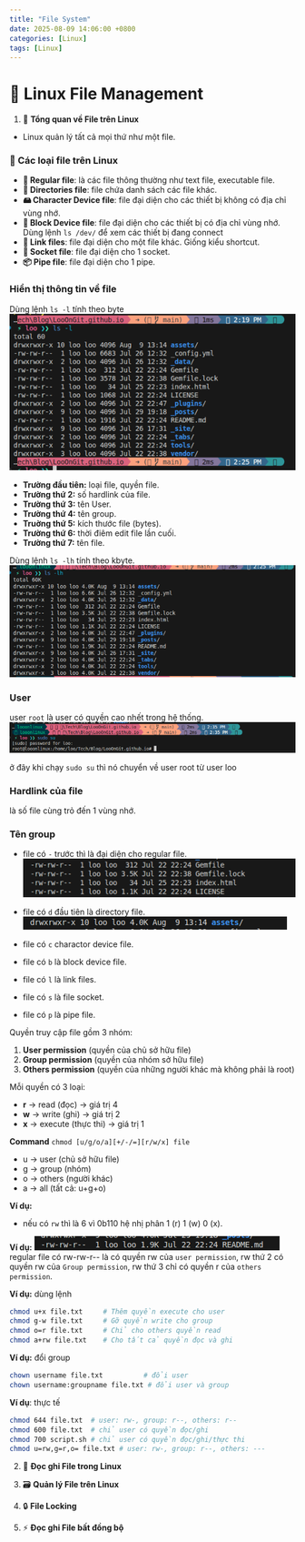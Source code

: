 ```yaml
---
title: "File System"
date: 2025-08-09 14:06:00 +0800
categories: [Linux]
tags: [Linux]
---
```

# 🐧 Linux File Management

1. 📂 **Tổng quan về File trên Linux**
- Linux quản lý tất cả mọi thứ như một file.

### 📑 Các loại file trên Linux

- **📄 Regular file**: là các file thông thường như text file, executable file.
- **📁 Directories file**: file chứa danh sách các file khác.
- **🖴 Character Device file**: file đại diện cho các thiết bị không có địa chỉ vùng nhớ.
- **💽 Block Device file**: file đại diện cho các thiết bị có địa chỉ vùng nhớ.
Dùng lệnh `ls /dev/` để xem các thiết bị đang connect
- **🔗 Link files**: file đại diện cho một file khác. Giống kiểu shortcut.
- **🔌 Socket file**: file đại diện cho 1 socket.
- **📦 Pipe file**: file đại diện cho 1 pipe.

### Hiển thị thông tin về file
Dùng lệnh `ls -l` tính theo byte
![alt text](/assets/Linux/file_system/ls_l.png)

- **Trường đầu tiên:** loại file, quyền file.
- **Trường thứ 2:** số  hardlink của file.
- **Trường thứ 3:** tên User.
- **Trường thứ 4:** tên group.
- **Truờng thứ 5:** kích thước file (bytes).
- **Trường thứ 6:** thời điêm edit file lần cuối.
- **Trường thứ 7:** tên file.

Dùng lệnh `ls -lh` tính theo kbyte.
![alt text](/assets/Linux/file_system/ls_lh.png)

### User
user `root` là user có quyền cao nhết trong hệ thống.
![alt text](/assets/Linux/file_system/user_root.png)

ở đây khi chạy `sudo su` thì nó chuyển về user root từ user loo

### Hardlink của file
là số  file cùng trỏ đến 1 vùng nhớ.

### Tên group
- file có `-` trước thì là đại diện cho regular file.
![alt text](/assets/Linux/file_system/regular_file.png)

- file có `d` đầu tiên là directory file.
![alt text](/assets/Linux/file_system/directory_file.png)

- file có  `c` charactor device file.
- file có `b` là block device file.
- file có `l` là link files.
- file có `s` là file socket.
- file có `p` là pipe file.

Quyền truy cập file gồm 3 nhóm:
1. **User permission** (quyền của chủ sở hữu file)
2. **Group permission** (quyền của nhóm sở hữu file)
3. **Others permission** (quyền của những người khác mà không phải là root)

Mỗi quyền có 3 loại:
- **r** → read (đọc) → giá trị 4
- **w** → write (ghi) → giá trị 2
- **x** → execute (thực thi) → giá trị 1

**Command**
`chmod [u/g/o/a][+/-/=][r/w/x] file`
- u → user (chủ sở hữu file)
- g → group (nhóm)
- o → others (người khác)
- a → all (tất cả: u+g+o)

**Ví dụ:**
- nếu có `rw` thì là 6 vì 0b110 hệ nhị phân 1 (r) 1 (w) 0 (x).

**Ví dụ:**
![alt text](/assets/Linux/file_system/group_file.png)
regular file có rw-rw-r-- là có quyền rw của `user permission`, rw thứ 2
 có quyền rw của `Group permission`, rw thứ 3 chỉ có quyền r của `others permission`.

**Ví dụ:** dùng lệnh
```bash
chmod u+x file.txt     # Thêm quyền execute cho user
chmod g-w file.txt     # Gỡ quyền write cho group
chmod o=r file.txt     # Chỉ cho others quyền read
chmod a+rw file.txt    # Cho tất cả quyền đọc và ghi
```

**Ví dụ:** đổi group
```bash
chown username file.txt          # đổi user
chown username:groupname file.txt # đổi user và group
```

**Ví dụ**: thực tế
```bash
chmod 644 file.txt  # user: rw-, group: r--, others: r--
chmod 600 file.txt  # chỉ user có quyền đọc/ghi
chmod 700 script.sh # chỉ user có quyền đọc/ghi/thực thi
chmod u=rw,g=r,o= file.txt # user: rw-, group: r--, others: ---
```
2. 📝 **Đọc ghi File trong Linux**

3. 🗃️ **Quản lý File trên Linux**
4. 🔒 **File Locking**
5. ⚡ **Đọc ghi File bất đồng bộ**
